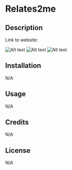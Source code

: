 # Relates2me

## Description

Link to website:

![Alt text]()
![Alt text]()
![Alt text]()

## Installation

N/A

## Usage

N/A

## Credits

N/A

## License

N/A
